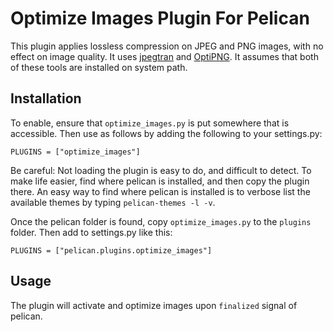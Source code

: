 Optimize Images Plugin For Pelican
==================================

This plugin applies lossless compression on JPEG and PNG images, with no
effect on image quality. It uses [jpegtran][1] and [OptiPNG][2]. It assumes
that both of these tools are installed on system path.

[1]: http://jpegclub.org/jpegtran/              "jpegtran"
[2]: http://optipng.sourceforge.net/            "OptiPNG"


Installation
------------

To enable, ensure that `optimize_images.py` is put somewhere that is accessible.
Then use as follows by adding the following to your settings.py:

    PLUGINS = ["optimize_images"]

Be careful: Not loading the plugin is easy to do, and difficult to detect. To
make life easier, find where pelican is installed, and then copy the plugin
there. An easy way to find where pelican is installed is to verbose list the
available themes by typing `pelican-themes -l -v`. 

Once the pelican folder is found, copy `optimize_images.py` to the `plugins` 
folder. Then add to settings.py like this:

    PLUGINS = ["pelican.plugins.optimize_images"]

Usage
-----
The plugin will activate and optimize images upon `finalized` signal of
pelican.
